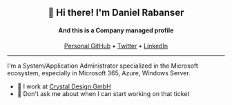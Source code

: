 <h2 align="center">👋 Hi there! I'm Daniel Rabanser</h2>
<h4 align="center">And this is a Company managed profile</h4>
<p align="center">
  <a href="https://github.com/RabanserD">Personal GitHub</a> •
  <a href="https://twitter.com/RabanserD">Twitter</a> •
  <a href="https://www.linkedin.com/in/rabanserd/">LinkedIn</a>
</p>

---
I'm a System/Application Administrator specialized in the Microsoft ecosystem, especially in Microsoft 365, Azure, Windows Server.


- 🔭 I work at [Crystal Design GmbH](https://github.com/crystal-design-gmbh)
- 💬 Don't ask me about when I can start working on that ticket
